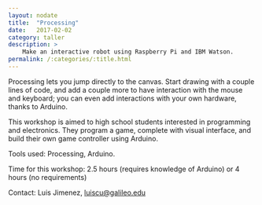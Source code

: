 ```yaml
---
layout: nodate
title:  "Processing"
date:   2017-02-02
category: taller
description: >
    Make an interactive robot using Raspberry Pi and IBM Watson.
permalink: /:categories/:title.html
---
```


Processing lets you jump directly to the canvas. Start drawing with a couple lines of code, and add a couple more to have interaction with the mouse and keyboard; you can even add interactions with your own hardware, thanks to Arduino.

This workshop is aimed to high school students interested in programming and electronics. They program a game, complete with visual interface, and build their own game controller using Arduino.

Tools used: Processing, Arduino.

Time for this workshop: 2.5 hours (requires knowledge of Arduino) or 4 hours (no requirements)

Contact: Luis Jimenez, luiscu@galileo.edu